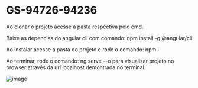 # GS-94726-94236
Ao clonar o projeto acesse a pasta respectiva pelo cmd.

Baixe as depencias do angular cli com comando: npm install -g @angular/cli

Ao instalar acesse a pasta do projeto e rode o comando: npm i

Ao terminar, rode o comando: ng serve --o para visualizar projeto no browser através da url localhost demontrada no terminal.

![image](https://github.com/FIAP-2024-3SIS/GS-94726-94236/assets/114439683/92fdbd46-a098-48ee-a54f-68a6bd8cf2d4)
